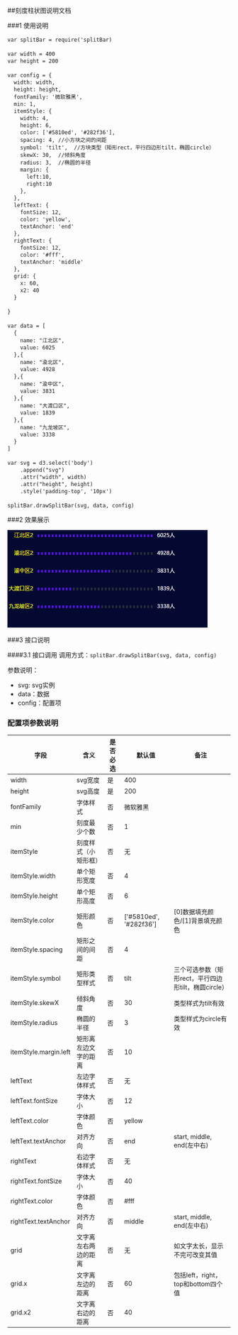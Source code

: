 ##刻度柱状图说明文档

###1 使用说明
```
var splitBar = require('splitBar)

var width = 400
var height = 200

var config = {
  width: width,
  height: height,
  fontFamily: '微软雅黑',
  min: 1,
  itemStyle: {
    width: 4,
    height: 6,
    color: ['#5810ed', '#282f36'],
    spacing: 4, //小方块之间的间距
    symbol: 'tilt',  //方块类型（矩形rect，平行四边形tilt，椭圆circle）
    skewX: 30,  //倾斜角度
    radius: 3,  //椭圆的半径
    margin: {
      left:10,
      right:10
    },
  },
  leftText: {
    fontSize: 12,
    color: 'yellow',
    textAnchor: 'end'
  },
  rightText: {
    fontSize: 12,
    color: '#fff',
    textAnchor: 'middle'
  },
  grid: {
    x: 60,
    x2: 40
  }

}

var data = [
  {
    name: "江北区",
    value: 6025
  },{
    name: "渝北区",
    value: 4928
  },{
    name: "渝中区",
    value: 3831
  },{
    name: "大渡口区",
    value: 1839
  },{
    name: "九龙坡区",
    value: 3338
  }
]

var svg = d3.select('body')
    .append("svg")
    .attr("width", width)
    .attr("height", height)
    .style('padding-top', '10px')

splitBar.drawSplitBar(svg, data, config)
```

###2 效果展示

![splitBar](img/splitBar.png)

###3 接口说明

####3.1 接口调用
调用方式：`splitBar.drawSplitBar(svg, data, config)`

参数说明：

- svg: svg实例
- data：数据
- config：配置项


### 配置项参数说明

| 字段                           | 含义         | 是否必选 | 默认值                    | 备注                                |
| ---------------------------- | ---------- | ---- | ---------------------- | --------------------------------- |
| width                 | svg宽度      | 是    | 400                     |                                   |
| height                | svg高度      | 是    | 200                      |                                   |
| fontFamily            | 字体样式       | 否    | 微软雅黑                   |                                   |
| min                   | 刻度最少个数     | 否    | 1                      |                                   |
| itemStyle             | 刻度样式（小矩形框） | 否    | 无                      |                                   |
| itemStyle.width       | 单个矩形宽度     | 否    | 4                      |                                   |
| itemStyle.height      | 单个矩形高度     | 否    | 6                      |                                   |
| itemStyle.color       | 矩形颜色       | 否    | ['#5810ed', '#282f36'] | [0]数据填充颜色/[1]背景填充颜色               |
| itemStyle.spacing     | 矩形之间的间距    | 否    | 4                      |                                   |
| itemStyle.symbol      | 矩形类型样式     | 否    | tilt                   | 三个可选参数（矩形rect，平行四边形tilt，椭圆circle） |
| itemStyle.skewX       | 倾斜角度       | 否    | 30                     | 类型样式为tilt有效                       |
| itemStyle.radius      | 椭圆的半径      | 否    | 3                      | 类型样式为circle有效                     |
| itemStyle.margin.left | 矩形离左边文字的距离 | 否    | 10                     |                                   |
| leftText              | 左边字体样式     | 否    | 无                      |                                   |
| leftText.fontSize     | 字体大小       | 否    | 12                     |                                   |
| leftText.color        | 字体颜色       | 否    | yellow                 |                                   |
| leftText.textAnchor   | 对齐方向       | 否    | end                    | start, middle, end(左中右)           |
| rightText             | 右边字体样式     | 否    | 无                      |                                   |
| rightText.fontSize    | 字体大小       | 否    | 40                     |                                   |
| rightText.color       | 字体颜色       | 否    | #fff                   |                                   |
| rightText.textAnchor  | 对齐方向       | 否    | middle                 | start, middle, end(左中右)           |
| grid                  | 文字离左右两边的距离 | 否    | 无                      | 如文字太长，显示不完可改变其值                   |
| grid.x                | 文字离左边的距离   | 否    | 60                     | 包括left，right，top和bottom四个值        |
| grid.x2               | 文字离右边的距离   | 否    | 40                     |                                   |

